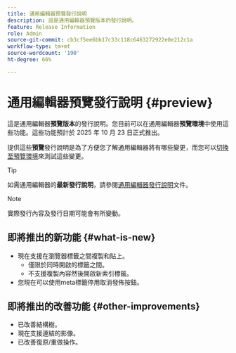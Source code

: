 ```yaml
---
title: 通用編輯器預覽發行說明
description: 這是通用編輯器預覽版本的發行說明。
feature: Release Information
role: Admin
source-git-commit: cb3cf5ee6bb17c33c118c6463272922e0e212c1a
workflow-type: tm+mt
source-wordcount: '190'
ht-degree: 66%

---
```



# 通用編輯器預覽發行說明 {#preview}

這是通用編輯器&#x200B;**預覽版本**&#x200B;的發行說明。您目前可以在通用編輯器&#x200B;**預覽環境**&#x200B;中使用這些功能。這些功能預計於 2025 年 10 月 23 日正式推出。

提供這些&#x200B;**預覽**&#x200B;發行說明是為了方便您了解通用編輯器將有哪些變更，而您可以[切換至預覽環境](/help/sites-cloud/authoring/universal-editor/navigation.md#user-properties)來測試這些變更。

>[!TIP]
>
>如需通用編輯器的&#x200B;**最新發行說明**，請參閱[通用編輯器發行說明](/help/release-notes/universal-editor/current.md)文件。

>[!NOTE]
>
>實際發行內容及發行日期可能會有所變動。

## 即將推出的新功能 {#what-is-new}

* 現在支援在瀏覽器標籤之間複製和貼上。
   * 僅限於同時開啟的標籤之間。
   * 不支援複製內容然後開啟新索引標籤。
* 您現在可以使用meta標籤停用取消發佈按鈕。

## 即將推出的改善功能 {#other-improvements}

* 已改善結構樹。
* 現在支援連結的影像。
* 已改善復原/重做操作。

